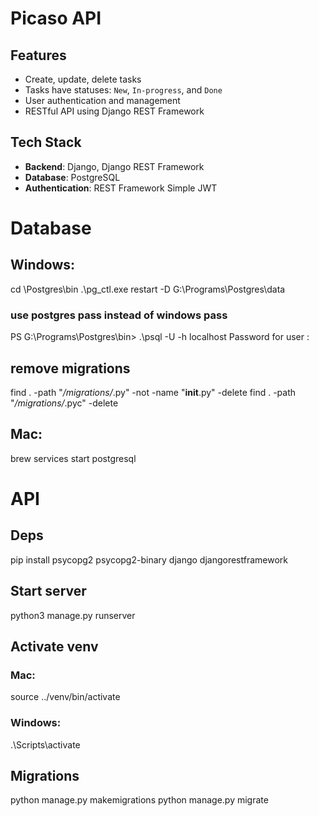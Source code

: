 # Picaso API

## Features

- Create, update, delete tasks
- Tasks have statuses: `New`, `In-progress`, and `Done`
- User authentication and management
- RESTful API using Django REST Framework

## Tech Stack

- **Backend**: Django, Django REST Framework
- **Database**: PostgreSQL
- **Authentication**: REST Framework Simple JWT

# Database

## Windows:

cd \Postgres\bin
.\pg_ctl.exe restart -D G:\Programs\Postgres\data

### use postgres pass instead of windows pass

PS G:\Programs\Postgres\bin> .\psql -U <dbuser> -h localhost
Password for user <dbuser>:

## remove migrations

find . -path "_/migrations/_.py" -not -name "**init**.py" -delete
find . -path "_/migrations/_.pyc" -delete

## Mac:

brew services start postgresql

# API

## Deps

pip install psycopg2 psycopg2-binary django djangorestframework

## Start server

python3 manage.py runserver

## Activate venv

### Mac:

source ../venv/bin/activate

### Windows:

.\Scripts\activate

## Migrations

python manage.py makemigrations
python manage.py migrate
